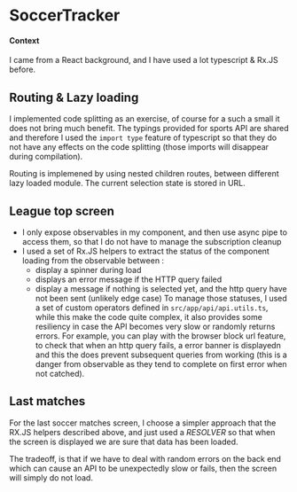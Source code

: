 # SoccerTracker

#### Context
I came from a React background, and I have used a lot typescript & Rx.JS before.

## Routing & Lazy loading
I implemented code splitting as an exercise, of course for a such a small it does not bring much benefit.
The typings provided for sports API are shared and therefore I used the `import type` feature of typescript so that they do not have any effects on the code splitting (those imports will disappear during compilation).

Routing is implemened by using nested children routes, between different lazy loaded module. The current selection state is stored in URL.

## League top screen

* I only expose observables in my component, and then use async pipe to access them, so that I do not have to manage the subscription cleanup
* I used a set of Rx.JS helpers to extract the status of the component loading from the observable between : 
    - display a spinner during load
    - displays an error message if the HTTP query failed
    - display a message if nothing is selected yet, and the http query have not been sent (unlikely edge case)
To manage those statuses, I used a set of custom operators defined in `src/app/api/api.utils.ts`, while this make the code quite complex, it also provides some resiliency in case the API becomes very slow or randomly returns errors.
For example, you can play with the browser block url feature, to check that when an http query fails, a error banner is displayedn and this the does prevent subsequent queries from working (this is a danger from observable as they tend to complete on first error when not catched).

## Last matches

For the last soccer matches screen, I choose a simpler approach that the RX.JS helpers described above, and just used a _RESOLVER_ so that when the screen is displayed we are sure that data has been loaded. 

The tradeoff, is that if we have to deal with random errors on the back end which can cause an API to be unexpectedly slow or fails, then the screen will simply do not load.



